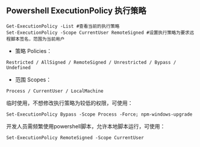 ## Powershell ExecutionPolicy 执行策略

```shell
Get-ExecutionPolicy -List #查看当前的执行策略
Set-ExecutionPolicy -Scope CurrentUser RemoteSigned #设置执行策略为要求远程脚本签名，范围为当前用户
```

* 策略 Policies：

`Restricted / AllSigned / RemoteSigned / Unrestricted / Bypass / Undefined`

* 范围 Scopes：

`Process / CurrentUser / LocalMachine`


临时使用，不想修改执行策略为较低的权限，可使用：
```shell
Set-ExecutionPolicy Bypass -Scope Process -Force; npm-windows-upgrade
```
开发人员需频繁使用powershell脚本，允许本地脚本运行，可使用：
```shell
Set-ExecutionPolicy RemoteSigned -Scope CurrentUser
```
